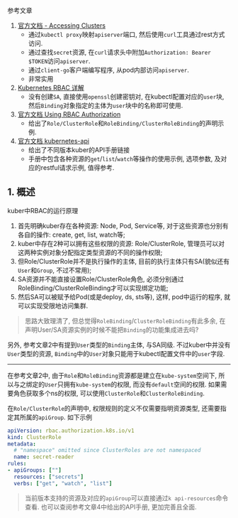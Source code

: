 参考文章

1. [官方文档 - Accessing Clusters](https://kubernetes.io/docs/tasks/access-application-cluster/access-cluster/)
    - 通过`kubectl proxy`映射`apiserver`端口, 然后使用`curl`工具通过rest方式访问.
    - 通过查找`secret`资源, 在`curl`请求头中附加`Authorization: Bearer $TOKEN`访问`apiserver`.
    - 通过`client-go`客户端编写程序, 从pod内部访问`apiserver`.
    - 非常实用
2. [Kubernetes RBAC 详解](https://www.qikqiak.com/post/use-rbac-in-k8s/)
    - 没有创建`SA`, 直接使用`openssl`创建密钥对, 在kubectl配置对应的`user`块, 然后`Binding`对象指定的主体为`user`块中的名称即可使用.
3. [官方文档 Using RBAC Authorization](https://kubernetes.io/docs/reference/access-authn-authz/rbac/)
    - 给出了`Role/ClusterRole`和`RoleBinding/ClusterRoleBinding`的声明示例.
4. [官方文档 kubernetes-api](https://kubernetes.io/docs/reference/kubernetes-api/)
    - 给出了不同版本kuber的API手册链接
    - 手册中包含各种资源的`get`/`list`/`watch`等操作的使用示例, 选项参数, 及对应的restful请求示例, 值得参考.


## 1. 概述

kuber中RBAC的运行原理

1. 首先明确kuber存在各种资源: Node, Pod, Service等, 对于这些资源也分别有各自的操作: create, get, list, watch等;
2. kuber中存在2种可以拥有这些权限的资源: Role/ClusterRole, 管理员可以对这两种实例对象分配指定类型资源的不同的操作权限;
3. 但Role/ClusterRole并不是执行操作的主体, 目前的执行主体只有SA(貌似还有`User`和`Group`, 不过不常用);
4. SA资源并不能直接设置Role/ClusterRole角色, 必须分别通过RoleBinding/ClusterRoleBinding才可以实现绑定功能;
5. 然后SA可以被赋予给Pod(或是deploy, ds, sts等), 这样, pod中运行的程序, 就可以实现受限地访问集群.

> 思路大致理清了, 但总觉得`RoleBinding`/`ClusterRoleBinding`有此多余, 在声明User/SA资源实例的时候不能把`Binding`的功能集成进去吗? 

另外, 参考文章2中有提到`User`类型的`Binding`主体, 与SA同级. 不过kuber中并没有`User`类型的资源, `Binding`中的`User`对象只能用于kubectl配置文件中的`user`字段.

------

在参考文章2中, 由于`Role`和`RoleBinding`资源都是建立在`kube-system`空间下, 所以与之绑定的`User`只拥有`kube-system`的权限, 而没有`default`空间的权限. 如果需要角色获取多个ns的权限, 可以使用`ClusterRole`和`ClusterRoleBinding`.

在`Role/ClusterRole`的声明中, 权限规则的定义不仅需要指明资源类型, 还需要指定其所属的`apiGroup`. 如下示例

```yaml
apiVersion: rbac.authorization.k8s.io/v1
kind: ClusterRole
metadata:
  # "namespace" omitted since ClusterRoles are not namespaced
  name: secret-reader
rules:
- apiGroups: [""]
  resources: ["secrets"]
  verbs: ["get", "watch", "list"]
```

> 当前版本支持的资源及对应的`apiGroup`可以直接通过`k api-resources`命令查看. 也可以查阅参考文章4中给出的API手册, 更加完善且全面.
